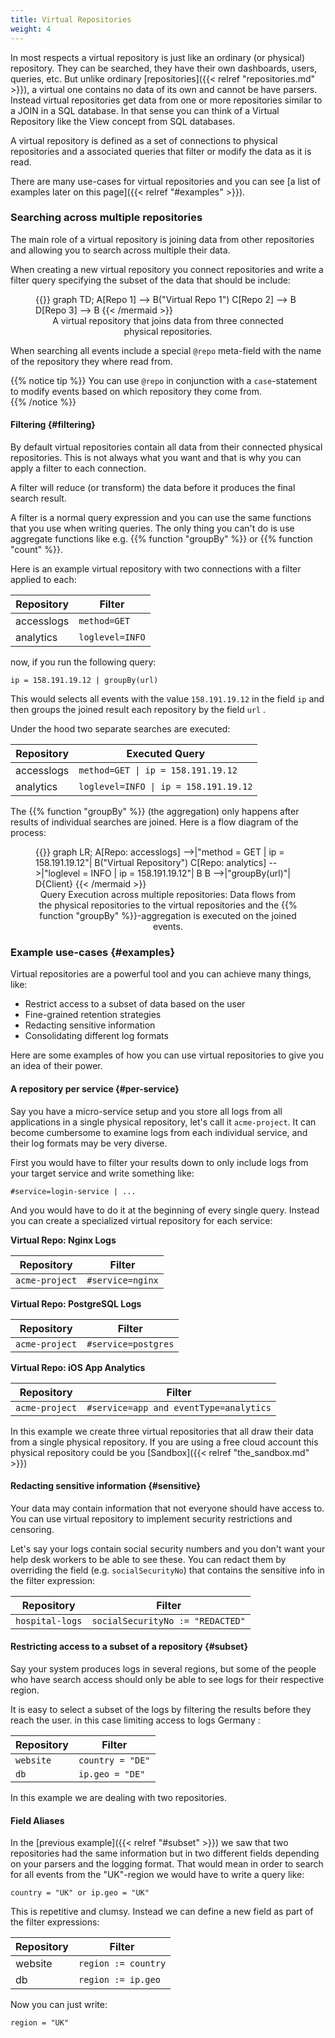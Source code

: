 ```yaml
---
title: Virtual Repositories
weight: 4
---
```


In most respects a virtual repository is just like an ordinary (or physical) repository.
They can be searched, they have their own dashboards, users, queries, etc.
But unlike ordinary [repositories]({{< relref "repositories.md" >}}), a virtual one contains no data of its own
and cannot be have parsers.
Instead virtual repositories get data from one or more repositories similar to a JOIN in a SQL database.
In that sense you can think of a Virtual Repository like the View concept from SQL databases.

A virtual repository is defined as a set of connections to physical repositories
and a associated queries that filter or modify the data as it is read.

There are many use-cases for virtual repositories and you can see
[a list of examples later on this page]({{< relref "#examples" >}}).

### Searching across multiple repositories

The main role of a virtual repository is joining data from other repositories
and allowing you to search across multiple their data.

When creating a new virtual repository you connect repositories and write a filter query
specifying the subset of the data that should be include:

<figure>
{{<mermaid align="center">}}
graph TD;
    A[Repo 1] --> B("Virtual Repo 1")
    C[Repo 2] --> B
    D[Repo 3] --> B
{{< /mermaid >}}
<figcaption>A virtual repository that joins data from three connected physical repositories.</figcaption>
</figure>

When searching all events include a special `@repo` meta-field with the name
of the repository they where read from.

{{% notice tip %}}
You can use `@repo` in conjunction with a `case`-statement to modify events
based on which repository they come from.  
{{% /notice %}}

#### Filtering {#filtering}

By default virtual repositories contain all data from their connected physical repositories.
This is not always what you want and that is why you can apply a filter to each connection.

A filter will reduce (or transform) the data before it produces the final search result.

A filter is a normal query expression and you can use the same functions that you use
when writing queries. The only thing you can't do is use aggregate functions
like e.g. {{% function "groupBy" %}} or {{% function "count" %}}.

Here is an example virtual repository with two connections with a filter applied to each:

| Repository         | Filter           |
|--------------------|------------------|
| accesslogs         | `method=GET`     |
| analytics          | `loglevel=INFO`  |

now, if you run the following query:

```
ip = 158.191.19.12 | groupBy(url)
```

This would selects all events with the value `158.191.19.12` in the field `ip`
and then groups the joined result each repository by the field `url` .

Under the hood two separate searches are executed:

| Repository         | Executed Query                                                  |
|--------------------|-----------------------------------------------------------------|
| accesslogs         | <code>method=GET \| ip = 158.191.19.12</code>                   |
| analytics          | <code>loglevel=INFO \| ip = 158.191.19.12</code>                |

The {{% function "groupBy" %}} (the aggregation) only happens after results of individual
searches are joined. Here is a flow diagram of the process:

<figure>
{{<mermaid align="center">}}
graph LR;
    A[Repo: accesslogs] -->|"method = GET | ip = 158.191.19.12"| B("Virtual Repository")
    C[Repo: analytics] -->|"loglevel = INFO | ip = 158.191.19.12"| B
    B -->|"groupBy(url)"| D{Client}
{{< /mermaid >}}
<figcaption>Query Execution across multiple repositories: Data flows from the
physical repositories to the virtual repositories and the
{{% function "groupBy" %}}-aggregation is executed on the joined events.</figcaption>
</figure>

### Example use-cases {#examples}

Virtual repositories are a powerful tool and you can achieve many things, like:

- Restrict access to a subset of data based on the user
- Fine-grained retention strategies
- Redacting sensitive information
- Consolidating different log formats

Here are some examples of how you can use virtual repositories to give you an
idea of their power.

#### A repository per service {#per-service}

Say you have a micro-service setup and you store all logs from all applications
in a single physical repository, let's call it `acme-project`. It can
become cumbersome to examine logs from each individual service, and their log formats may be very diverse.

First you would have to filter your results down to only include logs from your
target service and write something like:

```
#service=login-service | ...
```

And you would have to do it at the beginning of every single query.
Instead you can create a specialized virtual repository for each service:

__Virtual Repo: Nginx Logs__

| Repository         | Filter             |
|--------------------|--------------------|
| `acme-project`     | `#service=nginx`   |

__Virtual Repo: PostgreSQL Logs__

| Repository         | Filter              |
|--------------------|---------------------|
| `acme-project`       | `#service=postgres` |

__Virtual Repo: iOS App Analytics__

| Repository  | Filter                                  |
|--------------------|-----------------------------------------|
| `acme-project`       | `#service=app and eventType=analytics`  |

In this example we create three virtual repositories that all draw their data from
a single physical repository. If you are using a free cloud account this physical
repository could be you [Sandbox]({{< relref "the_sandbox.md" >}})

#### Redacting sensitive information {#sensitive}

Your data may contain information that not everyone should have access to.
You can use virtual repository to implement security restrictions and censoring.

Let's say your logs contain social security numbers and you don't want your
help desk workers to be able to see these. You can redact them by overriding
the field (e.g. `socialSecurityNo`) that contains the sensitive info in the
filter expression:

| Repository  | Filter                                 |
|--------------------|----------------------------------------|
| `hospital-logs`    | `socialSecurityNo := "REDACTED"`       |

#### Restricting access to a subset of a repository {#subset}

Say your system produces logs in several regions, but some of the people who
have search access should only be able to see logs for their respective region.

It is easy to select a subset of the logs by filtering the results before they
reach the user.  in this case limiting access to logs Germany :

| Repository  | Filter                                 |
|--------------------|----------------------------------------|
| `website`          | `country = "DE"`       |
| `db`               | `ip.geo = "DE"`       |

In this example we are dealing with two repositories.


#### Field Aliases

In the [previous example]({{< relref "#subset" >}}) we saw that two repositories
had the same information but in two different fields depending on your parsers and
the logging format. That would mean in order
to search for all events from the "UK"-region we would have to write a query like:

```
country = "UK" or ip.geo = "UK"
```

This is repetitive and clumsy. Instead we can define a new field as part of the
filter expressions:

| Repository         | Filter                                                         |
|--------------------|----------------------------------------------------------------|
| website            | `region := country`                                            |
| db                 | `region := ip.geo`                                             |

Now you can just write:

```
region = "UK"
```
